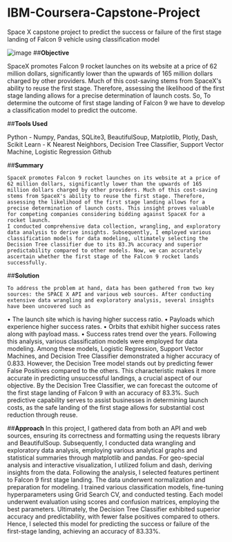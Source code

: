 # IBM-Coursera-Capstone-Project
Space X capstone project to predict the success or failure of the first stage landing of Falcon 9 vehicle using classification model

![image](https://github.com/Vamsi-krishna-bandi/IBM-Coursera-Capstone-Project/assets/167190561/9c267f3a-672c-472c-b98c-b1111c230245)
##**Objective**

  SpaceX promotes Falcon 9 rocket launches on its website at a price of 62 million dollars, significantly lower than the upwards of 165 million dollars charged by other providers. Much of this cost-saving stems from SpaceX's ability to reuse the first stage. Therefore, assessing the likelihood of the first stage landing allows for a precise determination of launch costs. So, To determine the outcome of first stage landing of Falcon 9 we have to develop a classification model to predict the outcome.

##**Tools Used**

  Python - Numpy, Pandas, SQLite3, BeautifulSoup, Matplotlib, Plotly, Dash,
  Scikit Learn - K Nearest Neighbors, Decision Tree Classifier, Support Vector Machine, Logistic Regression
  Github

##**Summary**

	SpaceX promotes Falcon 9 rocket launches on its website at a price of 62 million dollars, significantly lower than the upwards of 165 million dollars charged by other providers. Much of this cost-saving stems from SpaceX's ability to reuse the first stage. Therefore, assessing the likelihood of the first stage landing allows for a precise determination of launch costs. This insight proves valuable for competing companies considering bidding against SpaceX for a rocket launch.
	I conducted comprehensive data collection, wrangling, and exploratory data analysis to derive insights. Subsequently, I employed various classification models for data modeling, ultimately selecting the Decision Tree classifier due to its 83.3% accuracy and superior predictability compared to other models. Now, we can accurately ascertain whether the first stage of the Falcon 9 rocket lands successfully.

##**Solution**

	To address the problem at hand, data has been gathered from two key sources: the SPACE X API and various web sources. After conducting extensive data wrangling and exploratory analysis, several insights have been uncovered such as
 • The launch site which is having higher success ratio. 
 • Payloads which experience higher success rates. 
 • Orbits that exhibit higher success rates along with payload mass. 
 • Success rates trend over the years.
 	Following this analysis, various classification models were employed for data modeling. Among these models, Logistic Regression, Support Vector Machines, and Decision Tree Classifier demonstrated a higher accuracy of 0.833. However, the Decision Tree model stands out by predicting fewer False Positives compared to the others. This characteristic makes it more accurate in predicting unsuccessful landings, a crucial aspect of our objective. By the Decision Tree Classifier, we can forecast the outcome of the first stage landing of Falcon 9 with an accuracy of 83.3%. Such predictive capability serves to assist businesses in determining launch costs, as the safe landing of the first stage allows for substantial cost reduction through reuse.

##**Approach**
	In this project, I gathered data from both an API and web sources, ensuring its correctness and formatting using the requests library and BeautifulSoup. Subsequently, I conducted data wrangling and exploratory data analysis, employing various analytical graphs and statistical summaries through matplotlib and pandas. For geo-special analysis and interactive visualization, I utilized folium and dash, deriving insights from the data.
 Following the analysis, I selected features pertinent to Falcon 9 first stage landing. The data underwent normalization and preparation for modeling. I trained various classification models, fine-tuning hyperparameters using Grid Search CV, and conducted testing. Each model underwent evaluation using scores and confusion matrices, employing the best parameters.
 Ultimately, the Decision Tree Classifier exhibited superior accuracy and predictability, with fewer false positives compared to others. Hence, I selected this model for predicting the success or failure of the first-stage landing, achieving an accuracy of 83.33%.
